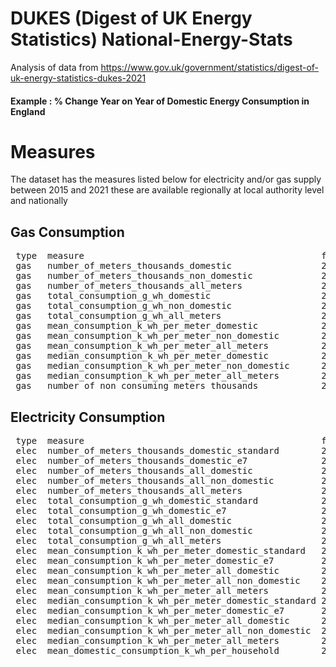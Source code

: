 # DUKES (Digest of UK Energy Statistics) National-Energy-Stats
Analysis of data from https://www.gov.uk/government/statistics/digest-of-uk-energy-statistics-dukes-2021

#### Example : % Change Year on Year of Domestic Energy Consumption in England


# Measures
The dataset has the measures listed below for electricity and/or gas supply between 2015 and 2021
these are available regionally at local authority level and nationally


## Gas Consumption
<pre>
 type  measure                                             from  to   
 gas   number_of_meters_thousands_domestic                 2015  2021 
 gas   number_of_meters_thousands_non_domestic             2015  2021 
 gas   number_of_meters_thousands_all_meters               2015  2021 
 gas   total_consumption_g_wh_domestic                     2015  2021 
 gas   total_consumption_g_wh_non_domestic                 2015  2021 
 gas   total_consumption_g_wh_all_meters                   2015  2021 
 gas   mean_consumption_k_wh_per_meter_domestic            2015  2021 
 gas   mean_consumption_k_wh_per_meter_non_domestic        2015  2021 
 gas   mean_consumption_k_wh_per_meter_all_meters          2015  2021 
 gas   median_consumption_k_wh_per_meter_domestic          2015  2021 
 gas   median_consumption_k_wh_per_meter_non_domestic      2015  2021 
 gas   median_consumption_k_wh_per_meter_all_meters        2015  2021 
 gas   number_of_non_consuming_meters_thousands            2015  2021 
</pre>

## Electricity Consumption
<pre>
 type  measure                                             from  to   
 elec  number_of_meters_thousands_domestic_standard        2015  2021 
 elec  number_of_meters_thousands_domestic_e7              2015  2021 
 elec  number_of_meters_thousands_all_domestic             2015  2021 
 elec  number_of_meters_thousands_all_non_domestic         2015  2021 
 elec  number_of_meters_thousands_all_meters               2015  2021 
 elec  total_consumption_g_wh_domestic_standard            2015  2021 
 elec  total_consumption_g_wh_domestic_e7                  2015  2021 
 elec  total_consumption_g_wh_all_domestic                 2015  2021 
 elec  total_consumption_g_wh_all_non_domestic             2015  2021 
 elec  total_consumption_g_wh_all_meters                   2015  2021 
 elec  mean_consumption_k_wh_per_meter_domestic_standard   2015  2021 
 elec  mean_consumption_k_wh_per_meter_domestic_e7         2015  2021 
 elec  mean_consumption_k_wh_per_meter_all_domestic        2015  2021 
 elec  mean_consumption_k_wh_per_meter_all_non_domestic    2015  2021 
 elec  mean_consumption_k_wh_per_meter_all_meters          2015  2021 
 elec  median_consumption_k_wh_per_meter_domestic_standard 2015  2021 
 elec  median_consumption_k_wh_per_meter_domestic_e7       2015  2021 
 elec  median_consumption_k_wh_per_meter_all_domestic      2015  2021 
 elec  median_consumption_k_wh_per_meter_all_non_domestic  2015  2021 
 elec  median_consumption_k_wh_per_meter_all_meters        2015  2021 
 elec  mean_domestic_consumption_k_wh_per_household        2015  2021 
 </pre>
